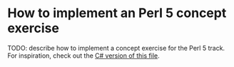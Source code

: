 # How to implement an Perl 5 concept exercise

TODO: describe how to implement a concept exercise for the Perl 5 track. For inspiration, check out the [C# version of this file][csharp-implementing].

[csharp-implementing]: https://github.com/exercism/v3/blob/main/csharp/reference/implementing-a-concept-exercise.md
